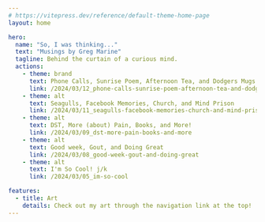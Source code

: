 ```yaml
---
# https://vitepress.dev/reference/default-theme-home-page
layout: home

hero:
  name: "So, I was thinking..."
  text: "Musings by Greg Marine"
  tagline: Behind the curtain of a curious mind.
  actions:
    - theme: brand
      text: Phone Calls, Sunrise Poem, Afternoon Tea, and Dodgers Mugs
      link: /2024/03/12_phone-calls-sunrise-poem-afternoon-tea-and-dodgers-mugs
    - theme: alt
      text: Seagulls, Facebook Memories, Church, and Mind Prison
      link: /2024/03/11_seagulls-facebook-memories-church-and-mind-prison
    - theme: alt
      text: DST, More (about) Pain, Books, and More!
      link: /2024/03/09_dst-more-pain-books-and-more
    - theme: alt
      text: Good week, Gout, and Doing Great
      link: /2024/03/08_good-week-gout-and-doing-great
    - theme: alt
      text: I'm So Cool! j/k
      link: /2024/03/05_im-so-cool

features:
  - title: Art
    details: Check out my art through the navigation link at the top!
---
```



